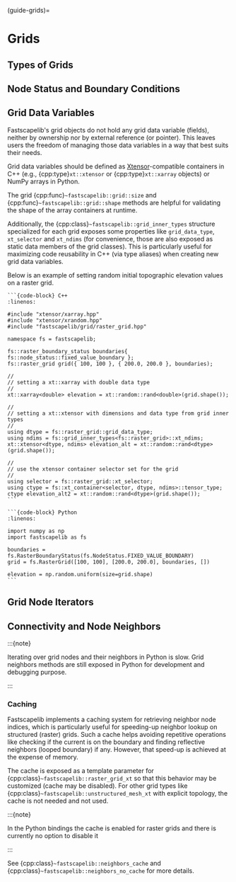 (guide-grids)=
# Grids

## Types of Grids

## Node Status and Boundary Conditions

## Grid Data Variables

Fastscapelib's grid objects do not hold any grid data variable (fields), neither
by ownership nor by external reference (or pointer). This leaves users the
freedom of managing those data variables in a way that best suits their needs.

Grid data variables should be defined as
[Xtensor](https://xtensor.readthedocs.io)-compatible containers in C++ (e.g.,
{cpp:type}`xt::xtensor` or {cpp:type}`xt::xarray` objects) or NumPy arrays in Python.

The grid {cpp:func}`~fastscapelib::grid::size` and
{cpp:func}`~fastscapelib::grid::shape` methods are helpful for validating the
shape of the array containers at runtime.

Additionally, the {cpp:class}`~fastscapelib::grid_inner_types` structure
specialized for each grid exposes some properties like ``grid_data_type``,
``xt_selector`` and ``xt_ndims`` (for convenience, those are also exposed as
static data members of the grid classes). This is particularly useful for
maximizing code reusability in C++ (via type aliases) when creating new grid
data variables.

Below is an example of setting random initial topographic elevation values on a
raster grid.

````{tab-set-code}
```{code-block} C++
:linenos:

#include "xtensor/xarray.hpp"
#include "xtensor/xrandom.hpp"
#include "fastscapelib/grid/raster_grid.hpp"

namespace fs = fastscapelib;

fs::raster_boundary_status boundaries{ fs::node_status::fixed_value_boundary };
fs::raster_grid grid({ 100, 100 }, { 200.0, 200.0 }, boundaries);

//
// setting a xt::xarray with double data type
//
xt::xarray<double> elevation = xt::random::rand<double>(grid.shape());

//
// setting a xt::xtensor with dimensions and data type from grid inner types
//
using dtype = fs::raster_grid::grid_data_type;
using ndims = fs::grid_inner_types<fs::raster_grid>::xt_ndims;
xt::xtensor<dtype, ndims> elevation_alt = xt::random::rand<dtype>(grid.shape());

//
// use the xtensor container selector set for the grid
//
using selector = fs::raster_grid::xt_selector;
using ctype = fs::xt_container<selector, dtype, ndims>::tensor_type;
ctype elevation_alt2 = xt::random::rand<dtype>(grid.shape());
```

```{code-block} Python
:linenos:

import numpy as np
import fastscapelib as fs

boundaries = fs.RasterBoundaryStatus(fs.NodeStatus.FIXED_VALUE_BOUNDARY)
grid = fs.RasterGrid([100, 100], [200.0, 200.0], boundaries, [])

elevation = np.random.uniform(size=grid.shape)
```
````

## Grid Node Iterators

## Connectivity and Node Neighbors

:::{note}

Iterating over grid nodes and their neighbors in Python is slow. Grid neighbors
methods are still exposed in Python for development and debugging purpose.

:::

### Caching

Fastscapelib implements a caching system for retrieving neighbor node indices,
which is particularly useful for speeding-up neighbor lookup on structured
(raster) grids. Such a cache helps avoiding repetitive operations like checking
if the current is on the boundary and finding reflective neighbors (looped
boundary) if any. However, that speed-up is achieved at the expense of memory.

The cache is exposed as a template parameter for
{cpp:class}`~fastscapelib::raster_grid_xt` so that this behavior may be
customized (cache may be disabled). For other grid types like
{cpp:class}`~fastscapelib::unstructured_mesh_xt` with explicit topology, the
cache is not needed and not used.

:::{note}

In the Python bindings the cache is enabled for raster grids and there is
currently no option to disable it

:::

See {cpp:class}`~fastscapelib::neighbors_cache` and
{cpp:class}`~fastscapelib::neighbors_no_cache` for more details.
